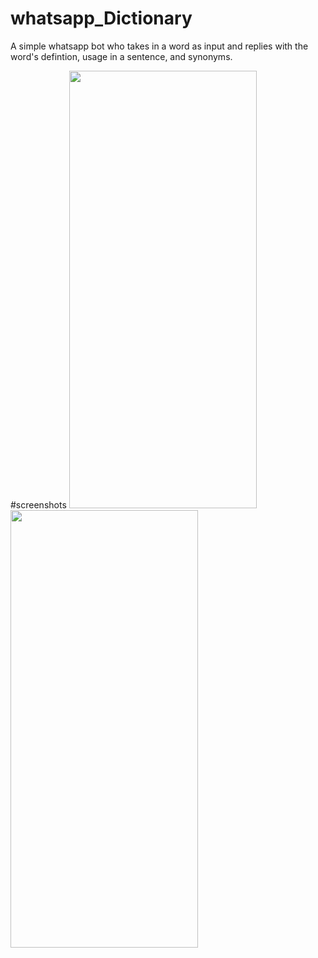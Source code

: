 # whatsapp_Dictionary
A simple whatsapp bot who takes in a word as input and replies with the word's defintion, usage in a sentence, and synonyms.

#screenshots
<img src="https://user-images.githubusercontent.com/43097532/118035478-de36f580-b388-11eb-9a7a-fc11c1a06ddd.jpeg" width="300" height="700">          <img src="https://user-images.githubusercontent.com/43097532/118035480-df682280-b388-11eb-85dd-d859424877cd.jpeg" width="300" height="700">
